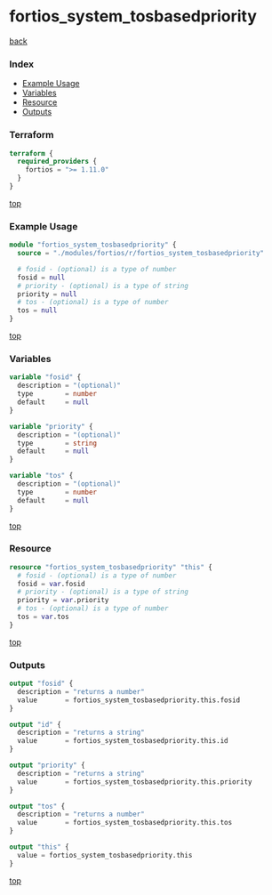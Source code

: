# fortios_system_tosbasedpriority

[back](../fortios.md)

### Index

- [Example Usage](#example-usage)
- [Variables](#variables)
- [Resource](#resource)
- [Outputs](#outputs)

### Terraform

```terraform
terraform {
  required_providers {
    fortios = ">= 1.11.0"
  }
}
```

[top](#index)

### Example Usage

```terraform
module "fortios_system_tosbasedpriority" {
  source = "./modules/fortios/r/fortios_system_tosbasedpriority"

  # fosid - (optional) is a type of number
  fosid = null
  # priority - (optional) is a type of string
  priority = null
  # tos - (optional) is a type of number
  tos = null
}
```

[top](#index)

### Variables

```terraform
variable "fosid" {
  description = "(optional)"
  type        = number
  default     = null
}

variable "priority" {
  description = "(optional)"
  type        = string
  default     = null
}

variable "tos" {
  description = "(optional)"
  type        = number
  default     = null
}
```

[top](#index)

### Resource

```terraform
resource "fortios_system_tosbasedpriority" "this" {
  # fosid - (optional) is a type of number
  fosid = var.fosid
  # priority - (optional) is a type of string
  priority = var.priority
  # tos - (optional) is a type of number
  tos = var.tos
}
```

[top](#index)

### Outputs

```terraform
output "fosid" {
  description = "returns a number"
  value       = fortios_system_tosbasedpriority.this.fosid
}

output "id" {
  description = "returns a string"
  value       = fortios_system_tosbasedpriority.this.id
}

output "priority" {
  description = "returns a string"
  value       = fortios_system_tosbasedpriority.this.priority
}

output "tos" {
  description = "returns a number"
  value       = fortios_system_tosbasedpriority.this.tos
}

output "this" {
  value = fortios_system_tosbasedpriority.this
}
```

[top](#index)